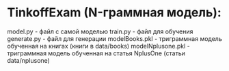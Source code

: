 # TinkoffExam (N-граммная модель):

model.py - файл с самой моделью
train.py - файл для обучения
generate.py - файл для генерации
modelBooks.pkl - триграммная модель обученная на книгах (книги в data/books)
modelNplusone.pkl - триграммная модель обученная на статья NplusOne (статьи data/nplusone)
